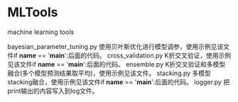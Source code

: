 # MLTools
machine learning tools

bayesian_parameter_tuning.py 使用贝叶斯优化进行模型调参，使用示例见该文件if __name__ == '__main__':后面的代码。
cross_validation.py K折交叉验证，使用示例见该文件if __name__ == '__main__':后面的代码。
ensemble.py K折交叉验证和多模型融合(多个模型预测结果取平均)，使用示例见该文件。
stacking.py 多模型stacking融合，使用示例见该文件if __name__ == '__main__':后面的代码。
logger.py 把print输出的内容写入到log文件。
